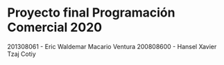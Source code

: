 # Proyecto final Programación Comercial 2020
201308061 - Eric Waldemar Macario Ventura
200808600 - Hansel Xavier Tzaj Cotiy
